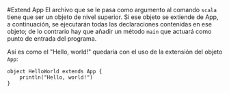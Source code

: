 #Extend App
El archivo que se le pasa como argumento al comando `scala` tiene que ser un objeto de nivel superior. Si ese objeto se extiende de App, a continuación, se ejecutarán todas las declaraciones contenidas en ese objeto; de lo contrario hay que añadir un método `main` que actuará como punto de entrada del programa.

Así es como el "Hello, world!" quedaría con el uso de la extensión del objeto `App`:
```
object HelloWorld extends App {
    println("Hello, world!")
}
```    